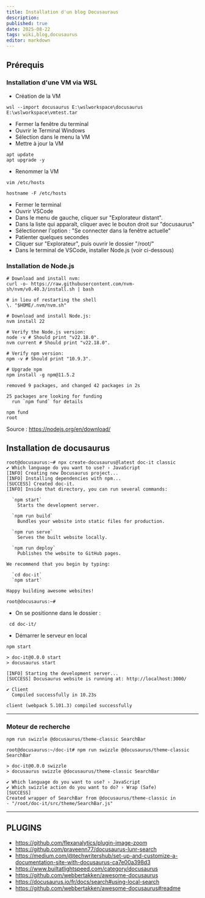 ```yaml
---
title: Installation d'un blog Docusauraus
description: 
published: true
date: 2025-08-22
tags: wiki,blog,docusaurus
editor: markdown
---
```


## Prérequis

### Installation d'une VM via WSL

- Création de la VM

```shell
wsl --import docusaurus E:\wslworkspace\docusaurus E:\wslworkspace\vmtest.tar
```

- Fermer la fenêtre du terminal
- Ouvrir le Terminal Windows
- Sélection dans le menu la VM
- Mettre à jour la VM

```shell
apt update
apt upgrade -y
```

- Renommer la VM

```shell
vim /etc/hosts

hostname -F /etc/hosts
```

- Fermer le terminal
- Ouvrir VSCode
- Dans le menu de gauche, cliquer sur "Explorateur distant".
- Dans la liste qui apparaît, cliquer avec le bouton droit sur "docusaurus"
- Sélectionner l'option : "Se connecter dans la fenêtre actuelle"
- Patienter quelques secondes
- Cliquer sur "Explorateur", puis ouvrir le dossier "/root/"
- Dans le terminal de VSCode, installer Node.js (voir ci-dessous)

### Installation de Node.js

```shell
# Download and install nvm:
curl -o- https://raw.githubusercontent.com/nvm-sh/nvm/v0.40.3/install.sh | bash

# in lieu of restarting the shell
\. "$HOME/.nvm/nvm.sh"

# Download and install Node.js:
nvm install 22

# Verify the Node.js version:
node -v # Should print "v22.18.0".
nvm current # Should print "v22.18.0".

# Verify npm version:
npm -v # Should print "10.9.3".

# Upgrade npm
npm install -g npm@11.5.2

removed 9 packages, and changed 42 packages in 2s

25 packages are looking for funding
  run `npm fund` for details
```

```shell
npm fund
root
```

Source : https://nodejs.org/en/download/

## Installation de docusaurus

```shell
root@docusaurus:~# npx create-docusaurus@latest doc-it classic
✔ Which language do you want to use? › JavaScript
[INFO] Creating new Docusaurus project...
[INFO] Installing dependencies with npm...
[SUCCESS] Created doc-it.
[INFO] Inside that directory, you can run several commands:

  `npm start`
    Starts the development server.

  `npm run build`
    Bundles your website into static files for production.

  `npm run serve`
    Serves the built website locally.

  `npm run deploy`
    Publishes the website to GitHub pages.

We recommend that you begin by typing:

  `cd doc-it`
  `npm start`

Happy building awesome websites!

root@docusaurus:~# 
```

- On se positionne dans le dossier : 

```shell
 cd doc-it/
```

- Démarrer le serveur en local

```shell
npm start

> doc-it@0.0.0 start
> docusaurus start

[INFO] Starting the development server...
[SUCCESS] Docusaurus website is running at: http://localhost:3000/

✔ Client
  Compiled successfully in 10.23s

client (webpack 5.101.3) compiled successfully
```

----

### Moteur de recherche

```shell
npm run swizzle @docusaurus/theme-classic SearchBar
```

```shell
root@docusaurus:~/doc-it# npm run swizzle @docusaurus/theme-classic SearchBar

> doc-it@0.0.0 swizzle
> docusaurus swizzle @docusaurus/theme-classic SearchBar

✔ Which language do you want to use? › JavaScript
✔ Which swizzle action do you want to do? › Wrap (Safe)
[SUCCESS] 
Created wrapper of SearchBar from @docusaurus/theme-classic in 
- "/root/doc-it/src/theme/SearchBar.js"
```

----

## PLUGINS

- https://github.com/flexanalytics/plugin-image-zoom
- https://github.com/praveenn77/docusaurus-lunr-search
- https://medium.com/@techwritershub/set-up-and-customize-a-documentation-site-with-docusaurus-ca7e00a398d3
- https://www.builtatlightspeed.com/category/docusaurus
- https://github.com/webbertakken/awesome-docusaurus
- https://docusaurus.io/fr/docs/search#using-local-search
- https://github.com/webbertakken/awesome-docusaurus#readme